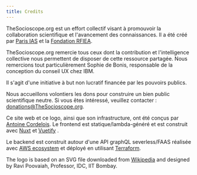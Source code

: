```yaml
---
title: Credits
---
```


TheSocioscope.org est un effort collectif visant à promouvoir la collaboration scientifique et l'avancement des connaissances. Il a été créé par [Paris IAS](https://www.paris-iea.fr) et la [Fondation RFIEA](http://rfiea.fr/en).

TheSocioscope.org remercie tous ceux dont la contribution et l'intelligence collective nous permettent de disposer de cette ressource partagée. Nous remercions tout particulièrement Sophie de Bonis, responsable de la conception du conseil UX chez IBM.

Il s'agit d'une initiative à but non lucratif financée par les pouvoirs publics.

Nous accueillons volontiers les dons pour construire un bien public scientifique neutre. Si vous êtes intéressé, veuillez contacter : [donations@TheSocioscope.org](mailto:donations@TheSocioscope.org).

Ce site web et ce logo, ainsi que son infrastructure, ont été conçus par [Antoine Cordelois](https://www.linkedin.com/in/antoine-cordelois/?locale=en_US). Le frontend est statique/lambda-généré et est construit avec [Nuxt](https://nuxtjs.org/) et [Vuetify](http://vuetifyjs.com) .

Le backend est construit autour d'une API graphQL severless/FAAS réalisée avec [AWS ecosystem](https://aws.amazon.com/) et déployé en utilisant [Terraform](https://www.terraform.io/).

The logo is based on an SVG file downloaded from [Wikipedia](https://en.wikipedia.org/wiki/File:Heart-hand-shake.svg) and designed by Ravi Poovaiah, Professor, IDC, IIT Bombay.
